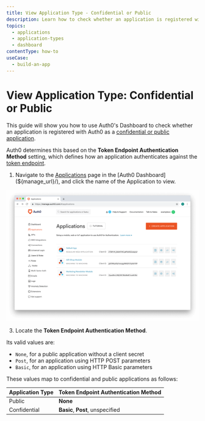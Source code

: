 ```yaml
---
title: View Application Type - Confidential or Public
description: Learn how to check whether an application is registered with Auth0 as a confidential or public app using the Auth0 Management Dashboard.
topics:
  - applications
  - application-types
  - dashboard
contentType: how-to
useCase:
  - build-an-app
---
```

# View Application Type: Confidential or Public

This guide will show you how to use Auth0's Dashboard to check whether an application is registered with Auth0 as a [confidential or public application](/applications/concepts/app-types-confidential-public).

Auth0 determines this based on the **Token Endpoint Authentication Method** setting, which defines how an application authenticates against the [token endpoint](/api/authentication#get-token).

1. Navigate to the [Applications](${manage_url}/#/applications) page in the [Auth0 Dashboard](${manage_url}/), and click the name of the Application to view.

![View Applications](/media/articles/dashboard/guides/app-list.png)

3. Locate the **Token Endpoint Authentication Method**.

Its valid values are:

* `None`, for a public application without a client secret
* `Post`, for an application using HTTP POST parameters
* `Basic`, for an application using HTTP Basic parameters 

These values map to confidential and public applications as follows:

| Application Type | Token Endpoint Authentication Method |
| - | - |
| Public | **None** |
| Confidential | **Basic**, **Post**, unspecified |
